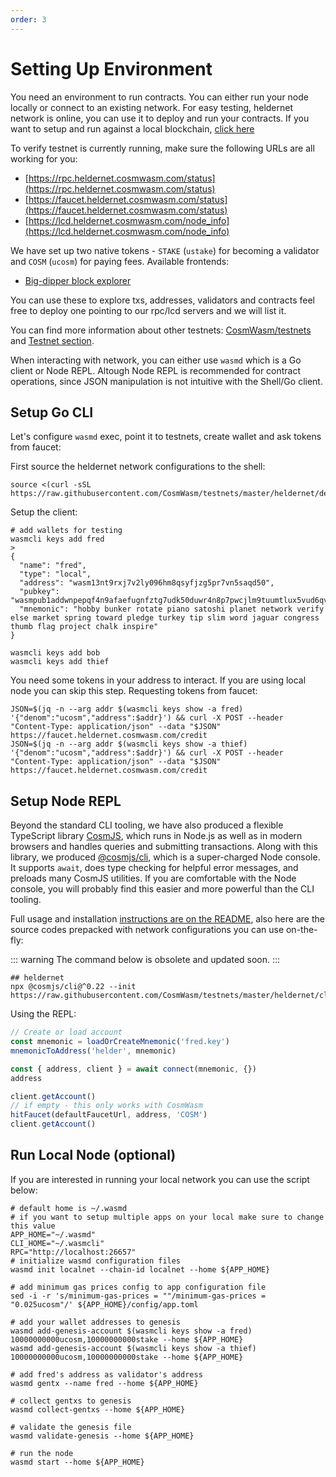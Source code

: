 ```yaml
---
order: 3
---
```


# Setting Up Environment

You need an environment to run contracts. You can either run your node locally or connect to an
existing network. For easy testing, heldernet network is online, you can use it to deploy and run your
contracts. If you want to setup and run against a local blockchain, [click
here](#run-local-node-optional)

To verify testnet is currently running, make sure the following URLs are all working for you:

- [https://rpc.heldernet.cosmwasm.com/status](https://rpc.heldernet.cosmwasm.com/status)
- [https://faucet.heldernet.cosmwasm.com/status](https://faucet.heldernet.cosmwasm.com/status)
- [https://lcd.heldernet.cosmwasm.com/node_info](https://lcd.heldernet.cosmwasm.com/node_info)

We have set up two native tokens - `STAKE` (`ustake`) for becoming a validator and `COSM` (`ucosm`) for
paying fees.
Available frontends:

- [Big-dipper block explorer](https://bigdipper.heldernet.cosmwasm.com/)

You can use these to explore txs, addresses, validators and contracts
feel free to deploy one pointing to our rpc/lcd servers and we will list it.

You can find more information about other testnets:
[CosmWasm/testnets](https://github.com/CosmWasm/testnets) and [Testnet
section](./../testnets/testnets.md).

When interacting with network, you can either use `wasmd` which is a Go client or Node REPL. Altough Node REPL is
recommended for contract operations, since JSON manipulation is not intuitive with the Shell/Go client.

## Setup Go CLI

Let's configure `wasmd` exec, point it to testnets, create wallet and ask tokens from faucet:

First source the heldernet network configurations to the shell:

```shell
source <(curl -sSL https://raw.githubusercontent.com/CosmWasm/testnets/master/heldernet/defaults.env)
```

Setup the client:

```shell
# add wallets for testing
wasmcli keys add fred
>
{
  "name": "fred",
  "type": "local",
  "address": "wasm13nt9rxj7v2ly096hm8qsyfjzg5pr7vn5saqd50",
  "pubkey": "wasmpub1addwnpepqf4n9afaefugnfztg7udk50duwr4n8p7pwcjlm9tuumtlux5vud6qvfgp9g",
  "mnemonic": "hobby bunker rotate piano satoshi planet network verify else market spring toward pledge turkey tip slim word jaguar congress thumb flag project chalk inspire"
}

wasmcli keys add bob
wasmcli keys add thief
```

You need some tokens in your address to interact. If you are using local node you can skip this
step. Requesting tokens from faucet:

```shell
JSON=$(jq -n --arg addr $(wasmcli keys show -a fred) '{"denom":"ucosm","address":$addr}') && curl -X POST --header "Content-Type: application/json" --data "$JSON" https://faucet.heldernet.cosmwasm.com/credit
JSON=$(jq -n --arg addr $(wasmcli keys show -a thief) '{"denom":"ucosm","address":$addr}') && curl -X POST --header "Content-Type: application/json" --data "$JSON" https://faucet.heldernet.cosmwasm.com/credit
```

## Setup Node REPL


Beyond the standard CLI tooling, we have also produced a flexible TypeScript library
[CosmJS](https://github.com/CosmWasm/cosmjs), which runs in Node.js as well as in modern browsers
and handles queries and submitting transactions. Along with this library, we produced
[@cosmjs/cli](https://www.npmjs.com/package/@cosmjs/cli), which is a super-charged Node console. It
supports `await`, does type checking for helpful error messages, and preloads many CosmJS utilities.
If you are comfortable with the Node console, you will probably find this easier and more powerful
than the CLI tooling.

Full usage and installation [instructions are on the
README](https://github.com/CosmWasm/cosmjs/tree/master/packages/cli), also here are the source codes prepacked with
network configurations you can use on-the-fly:

::: warning
The command below is obsolete and updated soon.
:::

```shell
## heldernet
npx @cosmjs/cli@^0.22 --init https://raw.githubusercontent.com/CosmWasm/testnets/master/heldernet/cli_helper.ts
```

Using the REPL:

```js
// Create or load account
const mnemonic = loadOrCreateMnemonic('fred.key')
mnemonicToAddress('helder', mnemonic)

const { address, client } = await connect(mnemonic, {})
address

client.getAccount()
// if empty - this only works with CosmWasm
hitFaucet(defaultFaucetUrl, address, 'COSM')
client.getAccount()
```

## Run Local Node (optional)

If you are interested in running your local network you can use the script below:

```shell
# default home is ~/.wasmd
# if you want to setup multiple apps on your local make sure to change this value
APP_HOME="~/.wasmd"
CLI_HOME="~/.wasmcli"
RPC="http://localhost:26657"
# initialize wasmd configuration files
wasmd init localnet --chain-id localnet --home ${APP_HOME}

# add minimum gas prices config to app configuration file
sed -i -r 's/minimum-gas-prices = ""/minimum-gas-prices = "0.025ucosm"/' ${APP_HOME}/config/app.toml

# add your wallet addresses to genesis
wasmd add-genesis-account $(wasmcli keys show -a fred) 10000000000ucosm,10000000000stake --home ${APP_HOME}
wasmd add-genesis-account $(wasmcli keys show -a thief) 10000000000ucosm,10000000000stake --home ${APP_HOME}

# add fred's address as validator's address
wasmd gentx --name fred --home ${APP_HOME}

# collect gentxs to genesis
wasmd collect-gentxs --home ${APP_HOME}

# validate the genesis file
wasmd validate-genesis --home ${APP_HOME}

# run the node
wasmd start --home ${APP_HOME}
```
